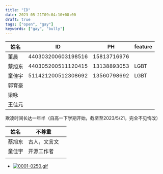```yaml
---
title: "ID"
date: 2023-05-21T09:04:10+08:00
draft: true
tags: ["open", "gay"]
keywords: ["gay", "bully"]
---
```


| 姓名   | ID                 | PH          | feature |
| ------ | ------------------ | ----------- | ------- |
| 董晨   | 440303200603198516 | 15813716976 |         |
| 蔡旭东 | 440305200511120415 | 13138893053 | LGBT    |
| 童佳宇 | 511421200512308692 | 13560798692 | LGBT    |
| 郭育豪 |                    |             |         |
| 梁咏   |                    |             |         |
| 王佳元 |                    |             |         |

欺凌时间长达一年半（自高一下学期开始，截至至2023/5/21，完全不见悔改）

| 姓名   | 不尊重<!--侮辱--> |      |
| ------ | ----------------- | ---- |
| 蔡旭东 | 古人，文言文      |      |
| 童佳宇 | 开源工作者        |      |
|        |                   |      |



- [![0001-0250.gif](https://img1.imgtp.com/2023/05/21/Acl6uZlN.gif)](https://img1.imgtp.com/2023/05/21/Acl6uZlN.gif)
